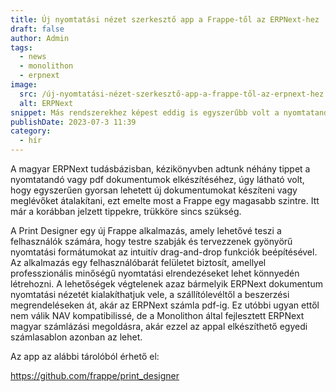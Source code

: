 ```yaml
---
title: Új nyomtatási nézet szerkesztő app a Frappe-től az ERPNext-hez
draft: false
author: Admin
tags:
  - news
  - monolithon
  - erpnext
image:
  src: /új-nyomtatási-nézet-szerkesztő-app-a-frappe-től-az-erpnext-hez.png
  alt: ERPNext
snippet: Más rendszerekhez képest eddig is egyszerűbb volt a nyomtatandó vagy pdf dokumentumok elkészítése az ERPNext-tel, de mostantól tényleg bárkinek gyerekjáték.
publishDate: 2023-07-3 11:39
category:
  - hír
---
```


A magyar ERPNext tudásbázisban, kézikönyvben adtunk néhány tippet a nyomtatandó vagy pdf dokumentumok elkészítéséhez, úgy látható volt, hogy egyszerűen gyorsan lehetett új dokumentumokat készíteni vagy meglévőket átalakítani, ezt emelte most a Frappe egy magasabb szintre. Itt már a korábban jelzett tippekre, trükköre sincs szükség.

A Print Designer egy új Frappe alkalmazás, amely lehetővé teszi a felhasználók számára, hogy testre szabják és tervezzenek gyönyörű nyomtatási formátumokat az intuitív drag-and-drop funkciók beépítésével. Az alkalmazás egy felhasználóbarát felületet biztosít, amellyel professzionális minőségű nyomtatási elrendezéseket lehet könnyedén létrehozni. A lehetőségek végtelenek azaz bármelyik ERPNext dokumentum nyomtatási nézetét kialakíthatjuk vele, a szállítólevéltől a beszerzési megrendeléseken át, akár az ERPNext számla pdf-ig. Ez utóbbi ugyan ettől nem válik NAV kompatibilissé, de a Monolithon által fejlesztett ERPNext magyar számlázási megoldásra, akár ezzel az appal elkészíthető egyedi számlasablon azonban az lehet.

Az app az alábbi tárolóból érhető el:

https://github.com/frappe/print_designer
